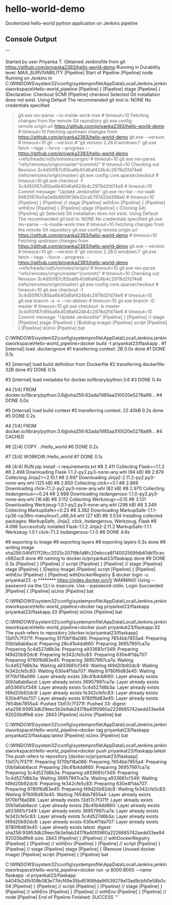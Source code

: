# hello-world-demo
Dockerized hello-world python application on Jenkins pipeline

## Console Output
'''

Started by user Priyanka T. 
Obtained Jenkinsfile from git https://github.com/priyanka2393/hello-world-demo
Running in Durability level: MAX_SURVIVABILITY
[Pipeline] Start of Pipeline
[Pipeline] node
Running on Jenkins in C:\WINDOWS\system32\config\systemprofile\AppData\Local\Jenkins\.jenkins\workspace\Hello-world_pipeline
[Pipeline] {
[Pipeline] stage
[Pipeline] { (Declarative: Checkout SCM)
[Pipeline] checkout
Selected Git installation does not exist. Using Default
The recommended git tool is: NONE
No credentials specified
 > git.exe rev-parse --is-inside-work-tree # timeout=10
Fetching changes from the remote Git repository
 > git.exe config remote.origin.url https://github.com/priyanka2393/hello-world-demo # timeout=10
Fetching upstream changes from https://github.com/priyanka2393/hello-world-demo
 > git.exe --version # timeout=10
 > git --version # 'git version 2.28.0.windows.1'
 > git.exe fetch --tags --force --progress -- https://github.com/priyanka2393/hello-world-demo +refs/heads/*:refs/remotes/origin/* # timeout=10
 > git.exe rev-parse "refs/remotes/origin/master^{commit}" # timeout=10
Checking out Revision 3c4d50f87c85ba6b40d6af424b4c2978d2fd74e6 (refs/remotes/origin/master)
 > git.exe config core.sparsecheckout # timeout=10
 > git.exe checkout -f 3c4d50f87c85ba6b40d6af424b4c2978d2fd74e6 # timeout=10
Commit message: "Update Jenkinsfile"
 > git.exe rev-list --no-walk 94831876e0a0e8b8809f38e32ca5797420d398e0 # timeout=10
[Pipeline] }
[Pipeline] // stage
[Pipeline] withEnv
[Pipeline] {
[Pipeline] withEnv
[Pipeline] {
[Pipeline] stage
[Pipeline] { (Cloning Git)
[Pipeline] git
Selected Git installation does not exist. Using Default
The recommended git tool is: NONE
No credentials specified
 > git.exe rev-parse --is-inside-work-tree # timeout=10
Fetching changes from the remote Git repository
 > git.exe config remote.origin.url https://github.com/priyanka2393/hello-world-demo # timeout=10
Fetching upstream changes from https://github.com/priyanka2393/hello-world-demo
 > git.exe --version # timeout=10
 > git --version # 'git version 2.28.0.windows.1'
 > git.exe fetch --tags --force --progress -- https://github.com/priyanka2393/hello-world-demo +refs/heads/*:refs/remotes/origin/* # timeout=10
 > git.exe rev-parse "refs/remotes/origin/master^{commit}" # timeout=10
Checking out Revision 3c4d50f87c85ba6b40d6af424b4c2978d2fd74e6 (refs/remotes/origin/master)
 > git.exe config core.sparsecheckout # timeout=10
 > git.exe checkout -f 3c4d50f87c85ba6b40d6af424b4c2978d2fd74e6 # timeout=10
 > git.exe branch -a -v --no-abbrev # timeout=10
 > git.exe branch -D master # timeout=10
 > git.exe checkout -b master 3c4d50f87c85ba6b40d6af424b4c2978d2fd74e6 # timeout=10
Commit message: "Update Jenkinsfile"
[Pipeline] }
[Pipeline] // stage
[Pipeline] stage
[Pipeline] { (Building image)
[Pipeline] script
[Pipeline] {
[Pipeline] isUnix
[Pipeline] bat

C:\WINDOWS\system32\config\systemprofile\AppData\Local\Jenkins\.jenkins\workspace\Hello-world_pipeline>docker build -t priyankat23/flaskapp . 
#1 [internal] load .dockerignore
#1 transferring context: 2B 0.0s done
#1 DONE 0.1s

#2 [internal] load build definition from Dockerfile
#2 transferring dockerfile: 32B done
#2 DONE 0.1s

#3 [internal] load metadata for docker.io/library/python:3.6
#3 DONE 0.4s

#4 [1/4] FROM docker.io/library/python:3.6@sha256:62ada7d65aa310020e5278a99...
#4 DONE 0.0s

#5 [internal] load build context
#5 transferring context: 22.40kB 0.2s done
#5 DONE 0.2s

#4 [1/4] FROM docker.io/library/python:3.6@sha256:62ada7d65aa310020e5278a99...
#4 CACHED

#6 [2/4] COPY .  /Hello_world
#6 DONE 0.2s

#7 [3/4] WORKDIR /Hello_world
#7 DONE 0.1s

#8 [4/4] RUN pip install -r requirements.txt
#8 2.411 Collecting Flask==1.1.2
#8 2.498   Downloading Flask-1.1.2-py2.py3-none-any.whl (94 kB)
#8 2.679 Collecting Jinja2>=2.10.1
#8 2.697   Downloading Jinja2-2.11.2-py2.py3-none-any.whl (125 kB)
#8 2.850 Collecting click>=5.1
#8 2.866   Downloading click-7.1.2-py2.py3-none-any.whl (82 kB)
#8 2.970 Collecting itsdangerous>=0.24
#8 2.988   Downloading itsdangerous-1.1.0-py2.py3-none-any.whl (16 kB)
#8 3.112 Collecting Werkzeug>=0.15
#8 3.131   Downloading Werkzeug-1.0.1-py2.py3-none-any.whl (298 kB)
#8 3.349 Collecting MarkupSafe>=0.23
#8 3.382   Downloading MarkupSafe-1.1.1-cp36-cp36m-manylinux1_x86_64.whl (27 kB)
#8 3.534 Installing collected packages: MarkupSafe, Jinja2, click, itsdangerous, Werkzeug, Flask
#8 4.098 Successfully installed Flask-1.1.2 Jinja2-2.11.2 MarkupSafe-1.1.1 Werkzeug-1.0.1 click-7.1.2 itsdangerous-1.1.0
#8 DONE 4.6s

#9 exporting to image
#9 exporting layers
#9 exporting layers 0.3s done
#9 writing image sha256:04fd117f29cc2025c207f8b1d8fc20ebcca8f14002569fdb61db15cecc682ac9 done
#9 naming to docker.io/priyankat23/flaskapp done
#9 DONE 0.3s
[Pipeline] }
[Pipeline] // script
[Pipeline] }
[Pipeline] // stage
[Pipeline] stage
[Pipeline] { (Deploy Image)
[Pipeline] script
[Pipeline] {
[Pipeline] withEnv
[Pipeline] {
[Pipeline] withDockerRegistry
$ docker login -u priyankat23 -p ******** https://index.docker.io/v1/
WARNING! Using --password via the CLI is insecure. Use --password-stdin.
Login Succeeded
[Pipeline] {
[Pipeline] isUnix
[Pipeline] bat

C:\WINDOWS\system32\config\systemprofile\AppData\Local\Jenkins\.jenkins\workspace\Hello-world_pipeline>docker tag priyankat23/flaskapp priyankat23/flaskapp:33 
[Pipeline] isUnix
[Pipeline] bat

C:\WINDOWS\system32\config\systemprofile\AppData\Local\Jenkins\.jenkins\workspace\Hello-world_pipeline>docker push priyankat23/flaskapp:33 
The push refers to repository [docker.io/priyankat23/flaskapp]
13d17c7f371f: Preparing
5f70bf18a086: Preparing
7654bb7855a4: Preparing
00b1a6ab6acd: Preparing
28c41b4dd660: Preparing
36957997ca7a: Preparing
5c4d527d6b3a: Preparing
a933681cf349: Preparing
f49d20b92dc8: Preparing
fe342cfe5c83: Preparing
630e4f1da707: Preparing
9780f6d83e45: Preparing
36957997ca7a: Waiting
5c4d527d6b3a: Waiting
a933681cf349: Waiting
f49d20b92dc8: Waiting
fe342cfe5c83: Waiting
630e4f1da707: Waiting
9780f6d83e45: Waiting
5f70bf18a086: Layer already exists
28c41b4dd660: Layer already exists
00b1a6ab6acd: Layer already exists
36957997ca7a: Layer already exists
a933681cf349: Layer already exists
5c4d527d6b3a: Layer already exists
f49d20b92dc8: Layer already exists
fe342cfe5c83: Layer already exists
630e4f1da707: Layer already exists
9780f6d83e45: Layer already exists
7654bb7855a4: Pushed
13d17c7f371f: Pushed
33: digest: sha256:93953db29eec5b3e9ab24178a40f0960a2226665742aedd33ee9492020bdffe8 size: 2843
[Pipeline] isUnix
[Pipeline] bat

C:\WINDOWS\system32\config\systemprofile\AppData\Local\Jenkins\.jenkins\workspace\Hello-world_pipeline>docker tag priyankat23/flaskapp priyankat23/flaskapp:latest 
[Pipeline] isUnix
[Pipeline] bat

C:\WINDOWS\system32\config\systemprofile\AppData\Local\Jenkins\.jenkins\workspace\Hello-world_pipeline>docker push priyankat23/flaskapp:latest 
The push refers to repository [docker.io/priyankat23/flaskapp]
13d17c7f371f: Preparing
5f70bf18a086: Preparing
7654bb7855a4: Preparing
00b1a6ab6acd: Preparing
28c41b4dd660: Preparing
36957997ca7a: Preparing
5c4d527d6b3a: Preparing
a933681cf349: Preparing
5c4d527d6b3a: Waiting
36957997ca7a: Waiting
a933681cf349: Waiting
f49d20b92dc8: Preparing
fe342cfe5c83: Preparing
630e4f1da707: Preparing
9780f6d83e45: Preparing
f49d20b92dc8: Waiting
fe342cfe5c83: Waiting
9780f6d83e45: Waiting
7654bb7855a4: Layer already exists
5f70bf18a086: Layer already exists
13d17c7f371f: Layer already exists
00b1a6ab6acd: Layer already exists
28c41b4dd660: Layer already exists
a933681cf349: Layer already exists
36957997ca7a: Layer already exists
fe342cfe5c83: Layer already exists
5c4d527d6b3a: Layer already exists
f49d20b92dc8: Layer already exists
630e4f1da707: Layer already exists
9780f6d83e45: Layer already exists
latest: digest: sha256:93953db29eec5b3e9ab24178a40f0960a2226665742aedd33ee9492020bdffe8 size: 2843
[Pipeline] }
[Pipeline] // withDockerRegistry
[Pipeline] }
[Pipeline] // withEnv
[Pipeline] }
[Pipeline] // script
[Pipeline] }
[Pipeline] // stage
[Pipeline] stage
[Pipeline] { (Remove Unused docker image)
[Pipeline] script
[Pipeline] {
[Pipeline] bat

C:\WINDOWS\system32\config\systemprofile\AppData\Local\Jenkins\.jenkins\workspace\Hello-world_pipeline>docker run -p 8000:8000 --name flaskapp -d priyankat23/flaskapp 
b4041b24fb109b083e77dcf49e35bd51699da66539278e13ad9cbfd1e58b0c04
[Pipeline] }
[Pipeline] // script
[Pipeline] }
[Pipeline] // stage
[Pipeline] }
[Pipeline] // withEnv
[Pipeline] }
[Pipeline] // withEnv
[Pipeline] }
[Pipeline] // node
[Pipeline] End of Pipeline
Finished: SUCCESS
'''
